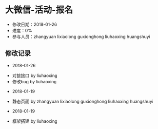 # 大微信-活动-报名
- 修改日期：2018-01-26
- 进度：0%  
- 参与人员：zhangyuan lixiaolong guxionghong liuhaoxing huangshuyi

## 修改记录
- 2018-01-26
* 对接接口 by liuhaoxing
* 修改bug by liuhaoxing

- 2018-01-19
* 静态页面 by zhangyuan lixiaolong guxionghong liuhaoxing huangshuyi

- 2018-01-19
* 框架搭建 by liuhaoxing

